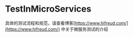 # TestInMicroServices

具体的测试流程和规范，请查看博客[https://www.hifreud.com/](https://www.hifreud.com/) 中关于微服务测试的介绍

